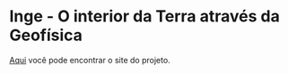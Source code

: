 # Inge - O interior da Terra através da Geofísica
[Aqui](https://inge-usp.github.io) você pode encontrar o site do projeto.

